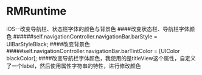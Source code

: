 # RMRuntime
iOS--改变导航栏、状态栏字体的颜色与背景色
####改变状态栏、导航栏字体颜色
######self.navigationController.navigationBar.barStyle = UIBarStyleBlack;
####改变背景色
#####self.navigationController.navigationBar.barTintColor = [UIColor blackColor];
####改变导航栏字体颜色，我使用的是titleView这个属性，自定义了一个label，然后使用属性字符串的特性，进行修改颜色




